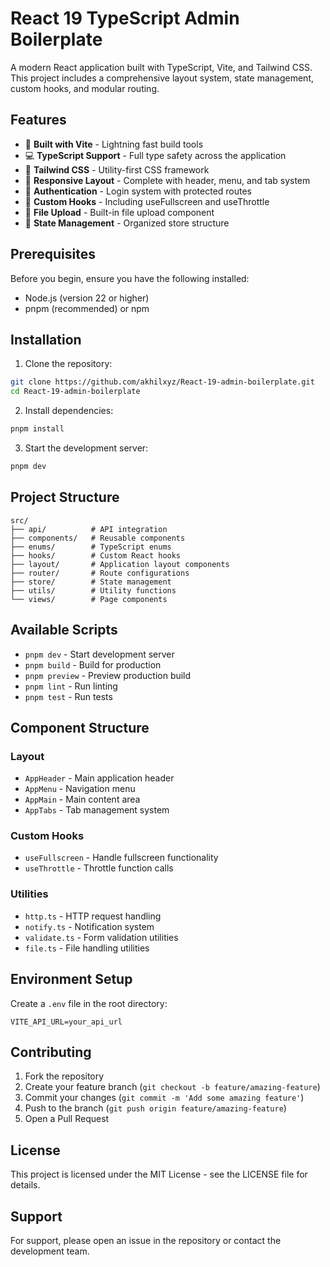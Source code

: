 # React 19 TypeScript Admin Boilerplate

A modern React application built with TypeScript, Vite, and Tailwind CSS. This project includes a comprehensive layout system, state management, custom hooks, and modular routing.

## Features

- 🚀 **Built with Vite** - Lightning fast build tools
- 💻 **TypeScript Support** - Full type safety across the application
- 🎨 **Tailwind CSS** - Utility-first CSS framework
- 📱 **Responsive Layout** - Complete with header, menu, and tab system
- 🔐 **Authentication** - Login system with protected routes
- 🎣 **Custom Hooks** - Including useFullscreen and useThrottle
- 📁 **File Upload** - Built-in file upload component
- 🔄 **State Management** - Organized store structure

## Prerequisites

Before you begin, ensure you have the following installed:

- Node.js (version 22 or higher)
- pnpm (recommended) or npm

## Installation

1. Clone the repository:

```bash
git clone https://github.com/akhilxyz/React-19-admin-boilerplate.git
cd React-19-admin-boilerplate
```

2. Install dependencies:

```bash
pnpm install
```

3. Start the development server:

```bash
pnpm dev
```

## Project Structure

```
src/
├── api/          # API integration
├── components/   # Reusable components
├── enums/        # TypeScript enums
├── hooks/        # Custom React hooks
├── layout/       # Application layout components
├── router/       # Route configurations
├── store/        # State management
├── utils/        # Utility functions
└── views/        # Page components
```

## Available Scripts

- `pnpm dev` - Start development server
- `pnpm build` - Build for production
- `pnpm preview` - Preview production build
- `pnpm lint` - Run linting
- `pnpm test` - Run tests

## Component Structure

### Layout

- `AppHeader` - Main application header
- `AppMenu` - Navigation menu
- `AppMain` - Main content area
- `AppTabs` - Tab management system

### Custom Hooks

- `useFullscreen` - Handle fullscreen functionality
- `useThrottle` - Throttle function calls

### Utilities

- `http.ts` - HTTP request handling
- `notify.ts` - Notification system
- `validate.ts` - Form validation utilities
- `file.ts` - File handling utilities

## Environment Setup

Create a `.env` file in the root directory:

```env
VITE_API_URL=your_api_url
```

## Contributing

1. Fork the repository
2. Create your feature branch (`git checkout -b feature/amazing-feature`)
3. Commit your changes (`git commit -m 'Add some amazing feature'`)
4. Push to the branch (`git push origin feature/amazing-feature`)
5. Open a Pull Request

## License

This project is licensed under the MIT License - see the LICENSE file for details.

## Support

For support, please open an issue in the repository or contact the development team.
